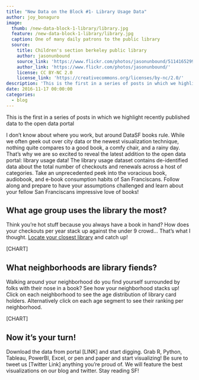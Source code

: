 ```yaml
---
title: "New Data on the Block #1- Library Usage Data"
author: joy_bonaguro
image:
  thumb: /new-data-block-1-library/library.jpg
  feature: /new-data-block-1-library/library.jpg
  caption: One of many daily patrons to the public library
  source:
    title: Children's section berkeley public library
    author: jasonunbound
    source_link: 'https://www.flickr.com/photos/jasonunbound/5114165299'
    author_link: 'https://www.flickr.com/photos/jasonunbound/'
    license: CC BY-NC 2.0
    license_link: 'https://creativecommons.org/licenses/by-nc/2.0/'
description: 'This is the first in a series of posts in which we highlight recently published data to the open data portal. First up, library data!'
date: 2016-11-17 00:00:00
categories:
  - blog
---
```



This is the first in a series of posts in which we highlight recently published data to the open data portal

I don’t know about where you work, but around DataSF books rule.  While we often geek out over city data or the newest visualization technique, nothing quite compares to a good book, a comfy chair, and a rainy day.  That’s why we are so excited to reveal the latest addition to the open data portal: library usage data!
The library usage dataset contains de-identified data about the total number of checkouts and renewals across a host of categories.  Take an unprecedented peek into the voracious book, audiobook, and e-book consumption habits of San Franciscans.  Follow along and prepare to have your assumptions challenged and learn about your fellow San Franciscans impressive love of books!

## What age group uses the library the most?

Think you’re hot stuff because you always have a book in hand?  How does your checkouts per year stack up against the under 9 crowd…  That’s what I thought.  [Locate your closest library](https://www.google.com/maps/d/viewer?ll=37.75684299999998%2C-122.444366&spn=0.095003%2C0.145912&hl=en&msa=0&z=12&source=embed&ie=UTF8&mid=1B8aE_aJusm_OGyajBH7pW_EfDdo) and catch up!

[CHART]

## What neighborhoods are library fiends?

Walking around your neighborhood do you find yourself surrounded by folks with their nose in a book?  See how your neighborhood stacks up! Click on each neighborhood to see the age distribution of library card holders.  Alternatively click on each age segment to see their ranking per neighborhood.

[CHART]

## Now it’s your turn!

Download the data from portal [LINK] and start digging. Grab R, Python, Tableau, PowerBI, Excel, or pen and paper and start visualizing!  Be sure to tweet us [Twitter Link] anything you’re proud of.  We will feature the best visualizations on our blog and twitter.  Stay reading SF!